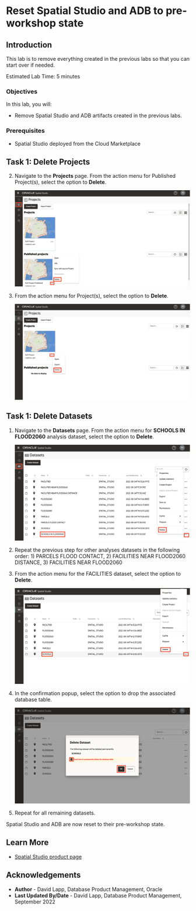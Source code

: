 # Reset Spatial Studio and ADB to pre-workshop state

## Introduction

This lab is to remove everything created in the previous labs so that you can start over if needed.

Estimated Lab Time: 5 minutes

### Objectives

In this lab, you will:
* Remove Spatial Studio and ADB artifacts created in the previous labs.

### Prerequisites

* Spatial Studio deployed from the Cloud Marketplace

<!-- *This is the "fold" - below items are collapsed by default* -->

## Task 1: Delete Projects

2. Navigate to the **Projects** page. From the action menu for Published Project(s), select the option to **Delete**. 

   ![Image alt text](images/reset-01.png)

3. From the action menu for Project(s), select the option to **Delete**. 

   ![Image alt text](images/reset-02.png)


## Task 1: Delete Datasets

1. Navigate to the **Datasets** page. From the action menu for **SCHOOLS IN FLOOD2060** analysis dataset, select the option to **Delete**. 

   ![Image alt text](images/reset-03.png)

2. Repeat the previous step for other analyses datasets in the following order: 1) PARCELS FLOOD CONTACT, 2) FACILITIES NEAR FLOOD2060 DISTANCE,  3) FACILITIES NEAR FLOOD2060
   
3. From the action menu for the FACILITIES dataset, select the option to **Delete**.  
   
   ![Image alt text](images/reset-04.png)

4. In the confirmation popup, select the option to drop the associated database table.
   
   ![Image alt text](images/reset-05.png)

5. Repeat for all remaining datasets. 


Spatial Studio and ADB are now reset to their pre-workshop state.

## Learn More
* [Spatial Studio product page](https://oracle.com/goto/spatial)

## Acknowledgements
* **Author** - David Lapp, Database Product Management, Oracle
* **Last Updated By/Date** - David Lapp, Database Product Management, September 2022

